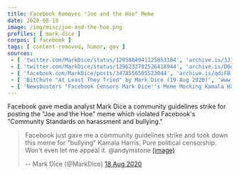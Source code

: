 ```yaml
---
title: Facebook Removes "Joe and the Hoe" Meme
date: 2020-08-18
image: /img/misc/joe-and-the-hoe.png
profiles: [ mark-dice ]
corpos: [ facebook ]
tags: [ content-removed, humor, gov ]
sources:
 - [ 'twitter.com/MarkDice/status/1295884941125853184', 'archive.is/3JILq' ]
 - [ 'twitter.com/MarkDice/status/1296232702526418944', 'archive.is/D6ol4' ]
 - [ 'facebook.com/MarkDice/posts/3478556505523044', 'archive.is/qdiFB' ]
 - [ 'BitChute "At Least They Tried" by Mark Dice (19 Aug 2020)', 'www.bitchute.com/video/AQm2tgGjBHQ/' ]
 - [ 'Newsbusters "Facebook Censors Mark Dice''s Meme Mocking Kamala Harris" by Alexander Hall (21 Aug 2020)', 'archive.is/5JFP2' ]
---
```


Facebook gave media analyst Mark Dice a community guidelines strike for posting
the "Joe and the Hoe" meme which violated Facebook's "Community Standards on
harassment and bullying."
> Facebook just gave me a community guidelines strike and took down this meme
> for "bullying" Kamala Harris.  Pure political censorship.  Won't even let me
> appeal it.  @andymstone
> [(image)](notice.jpg)
>
> -- Mark Dice (@MarkDice) [18 Aug 2020](http://archive.is/3JILq)
